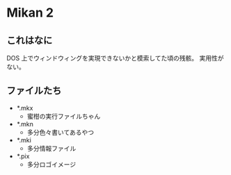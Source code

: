 # Mikan 2

## これはなに

DOS 上でウィンドウィングを実現できないかと模索してた頃の残骸。
実用性がない。

## ファイルたち

+ *.mkx
	+ 蜜柑の実行ファイルちゃん
+ *.mkn
	+ 多分色々書いてあるやつ
+ *.mki
	+ 多分情報ファイル
+ *.pix
	+ 多分ロゴイメージ
